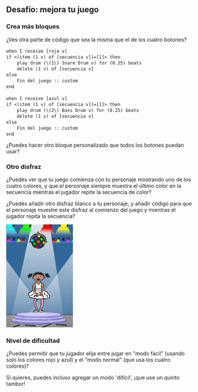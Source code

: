 ## Desafío: mejora tu juego

### Crea más bloques

¿Ves otra parte de código que sea la misma que el de los cuatro botones?

```blocks3
when I receive [rojo v]
if <(item (1 v) of [secuencia v])=[1]> then
    play drum (\(1\) Snare Drum v) for (0.25) beats
    delete (1 v) of [secuencia v]
else
    Fin del juego :: custom
end

when I receive [azul v]
if <(item (1 v) of [secuencia v])=[1]> then
    play drum (\(2\) Bass Drum v) for (0.25) beats
    delete (1 v) of [secuencia v]
else
    Fin del juego :: custom
end
```

¿Puedes hacer otro bloque personalizado que todos los botones puedan usar?

### Otro disfraz

¿Puedes ver que tu juego comienza con tu personaje mostrando uno de los cuatro colores, y que el personaje siempre muestra el último color en la secuencia mientras el jugador repite la secuencia de color?

¿Puedes añadir otro disfraz blanco a tu personaje, y añadir código para que el personaje muestre este disfraz al comienzo del juego y mientras el jugador repita la secuencia?

![captura de pantalla](images/colour-white.png)

### Nivel de dificultad

¿Puedes permitir que tu jugador elija entre jugar en "modo fácil" (usando solo los colores rojo y azul) y el "modo normal" (que usa los cuatro colores)?

Si quieres, puedes incluso agregar un modo 'difícil', ¡que use un quinto tambor!